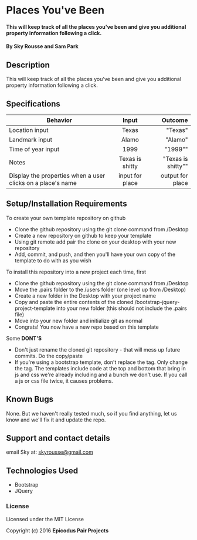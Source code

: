 # Places You've Been

#### This will keep track of all the places you've been and give you additional property information following a click.

#### By Sky Rousse and Sam Park

## Description

This will keep track of all the places you've been and give you additional property information following a click.

## Specifications
| Behavior        | Input           | Outcome  |
| ------------- |:-------------:| -----:|
| Location input | Texas| "Texas"|
| Landmark input |Alamo| "Alamo"|
| Time of year input |1999| "1999""|
| Notes |Texas is shitty| "Texas is shitty""|
| Display the properties when a user clicks on a place's name |input for place| output for place|



## Setup/Installation Requirements

To create your own template repository on github

* Clone the github repository using the git clone command from /Desktop
* Create a new repository on github to keep your template
* Using git remote add pair the clone on your desktop with your new repository
* Add, commit, and push, and then you'll have your own copy of the template to do with as you wish

To install this repository into a new project each time, first

* Clone the github repository using the git clone command from /Desktop
* Move the .pairs folder to the /users folder (one level up from /Desktop)
* Create a new folder in the Desktop with your project name
* Copy and paste the entire contents of the cloned /bootstrap-jquery-project-template into your new folder (this should not include the .pairs file)
* Move into your new folder and initialize git as normal
* Congrats! You now have a new repo based on this template

Some **DONT'S**

* Don't just rename the cloned git repository - that will mess up future commits.  Do the copy/paste
* If you're using a bootstrap template, don't replace the <head> tag.  Only change the <body> tag.  The templates include code at the top and bottom that bring in js and css we're already including and a bunch we don't use.  If you call a js or css file twice, it causes problems.  
## Known Bugs

None.  But we haven't really tested much, so if you find anything, let us know and we'll fix it and update the repo.  

## Support and contact details

email Sky at: skyrousse@gmail.com

## Technologies Used

* Bootstrap
* JQuery

### License

Licensed under the MIT License

Copyright (c) 2016 **Epicodus Pair Projects**
